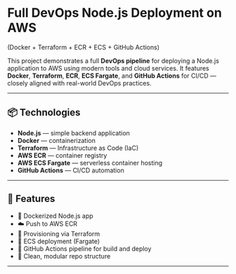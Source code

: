 #  Full DevOps Node.js Deployment on AWS 
(Docker + Terraform + ECR + ECS + GitHub Actions)

This project demonstrates a full **DevOps pipeline** for deploying a Node.js application to AWS using modern tools and cloud services. It features **Docker**, **Terraform**, **ECR**, **ECS Fargate**, and **GitHub Actions** for CI/CD — closely aligned with real-world DevOps practices.

---

## 📦 Technologies

- **Node.js** — simple backend application
- **Docker** — containerization
- **Terraform** — Infrastructure as Code (IaC)
- **AWS ECR** — container registry
- **AWS ECS Fargate** — serverless container hosting
- **GitHub Actions** — CI/CD automation

---

## 🎯 Features

- 🐳 Dockerized Node.js app
- ☁️ Push to AWS ECR
- 🔧 Provisioning via Terraform
- 🚀 ECS deployment (Fargate)
- 🔁 GitHub Actions pipeline for build and deploy
- 📄 Clean, modular repo structure

---
